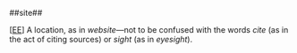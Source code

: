 ##site##

\[[EE](SOURCES.md#EE)\]  A location, as in *website*—not to be confused with the words *cite* (as in the act of citing sources) or *sight* (as in *eyesight*).
